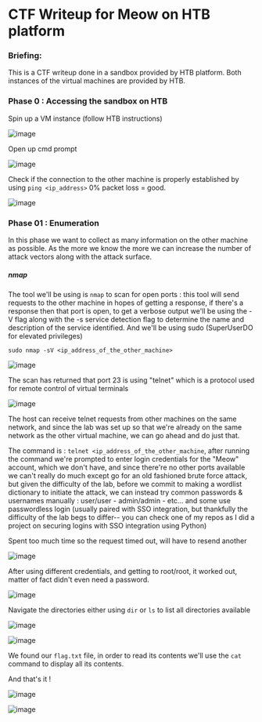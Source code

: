 # CTF Writeup for Meow on HTB platform

### Briefing:

This is a CTF writeup done in a sandbox provided by HTB platform. Both instances of the virtual machines are provided by HTB.

### Phase 0 : Accessing the sandbox on HTB

Spin up a VM instance (follow HTB instructions)

![image](https://github.com/user-attachments/assets/c1ff7f3a-887e-4cf5-8229-a8827b4339f2)

Open up cmd prompt

![image](https://github.com/user-attachments/assets/a3961aee-8856-47d7-8848-3b55af27e37f)

Check if the connection to the other machine is properly established by using ```ping <ip_address>```
0% packet loss = good.

![image](https://github.com/user-attachments/assets/7212fac2-c4e8-4d6a-8afa-a3babd267480)

### Phase 01 : Enumeration

In this phase we want to collect as many information on the other machine as possible. As the more we know the more we can increase the number of attack vectors along with the attack surface.

##### nmap

The tool we'll be using is ```nmap``` to scan for open ports : this tool will send requests to the other machine in hopes of getting a response, if there's a response then that port is open, to get a verbose output we'll be using the -V flag along with the -s service detection flag to determine the name and description of the service identified. And we'll be using sudo (SuperUserDO for elevated privileges)

```sudo nmap -sV <ip_address_of_the_other_machine>```

![image](https://github.com/user-attachments/assets/8ab3215c-45dc-4b5f-990e-2b302693a96c)

The scan has returned that port 23 is using "telnet" which is a protocol used for remote control of virtual terminals

![image](https://github.com/user-attachments/assets/4666efee-f4f0-4dd8-9846-4787b94259ea)

The host can receive telnet requests from other machines on the same network, and since the lab was set up so that we're already on the same network as the other virtual machine, we can go ahead and do just that.

The command is : ```telnet <ip_address_of_the_other_machine```, after running the command we're prompted to enter login credentials for the "Meow" account, which we don't have, and since there're no other ports available we can't really do much except go for an old fashioned brute force attack, but given the difficulty of the lab, before we commit to making a wordlist dictionary to initiate the attack, we can instead try common passwords & usernames manually : user/user - admin/admin - etc... and some use passwordless login (usually paired with SSO integration, but thankfully the difficulty of the lab begs to differ-- you can check one of my repos as I did a project on securing logins with SSO integration using Python)

Spent too much time so the request timed out, will have to resend another

![image](https://github.com/user-attachments/assets/3c3d517f-ffe3-40cf-b609-a2955161c46b)

After using different credentials, and getting to root/root, it worked out, matter of fact didn't even need a password.

![image](https://github.com/user-attachments/assets/be3aa378-1e00-4048-851f-6e2e9e4d2413)

Navigate the directories either using ```dir``` or ```ls``` to list all directories available

![image](https://github.com/user-attachments/assets/b04ac24a-eb28-490d-b16b-72dd237c25e3)

![image](https://github.com/user-attachments/assets/135376d2-3323-437f-92f2-231e09d8ec2a)

We found our ```flag.txt``` file, in order to read its contents we'll use the ```cat``` command to display all its contents.

And that's it !

![image](https://github.com/user-attachments/assets/06d7b90f-4c05-430f-8c88-93d66231387c)

![image](https://github.com/user-attachments/assets/94dccaa3-7dc9-4033-bf1f-4ad01d539fdf)

